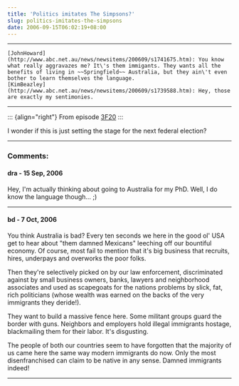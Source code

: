```yaml
---
title: 'Politics imitates The Simpsons?'
slug: politics-imitates-the-simpsons
date: 2006-09-15T06:02:19+08:00
---
```


  -------------------------------------------------------------------------- ---------------------------------------------------------------------------------------------------------------------------------------------------------------------------------------------
    [JohnHoward](http://www.abc.net.au/news/newsitems/200609/s1741675.htm): You know what really aggravazes me? It\'s them immigants. They wants all the benefits of living in ~~Springfield~~ Australia, but they ain\'t even bother to learn themselves the language.
    [KimBeazley](http://www.abc.net.au/news/newsitems/200609/s1739588.htm): Hey, those are exactly my sentimonies.
  -------------------------------------------------------------------------- ---------------------------------------------------------------------------------------------------------------------------------------------------------------------------------------------

::: {align="right"}
From episode [3F20](http://www.snpp.com/episodes/3F20.html)
:::

I wonder if this is just setting the stage for the next federal
election?

---
### Comments:
#### dra - <time datetime="2006-09-15 23:21:26">15 Sep, 2006</time>

Hey, I\'m actually thinking about going to Australia for my PhD. Well, I
do know the language though\... ;)

---
#### bd - <time datetime="2006-10-07 17:24:53">7 Oct, 2006</time>

You think Australia is bad? Every ten seconds we here in the good ol\'
USA get to hear about \"them damned Mexicans\" leeching off our
bountiful economy. Of course, most fail to mention that it\'s big
business that recruits, hires, underpays and overworks the poor folks.

Then they\'re selectively picked on by our law enforcement,
discriminated against by small business owners, banks, lawyers and
neighborhood associates and used as scapegoats for the nations problems
by slick, fat, rich politicians (whose wealth was earned on the backs of
the very immigrants they deride!).

They want to build a massive fence here. Some militant groups guard the
border with guns. Neighbors and employers hold illegal immigrants
hostage, blackmailing them for their labor. It\'s disgusting.

The people of both our countries seem to have forgotten that the
majority of us came here the same way modern immigrants do now. Only the
most disenfranchised can claim to be native in any sense. Damned
immigrants indeed!

---
